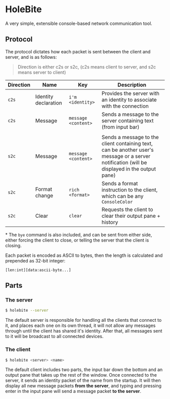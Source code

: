 ﻿# HoleBite
A very simple, extensible console-based network communication tool.

## Protocol

The protocol dictates how each packet is sent between the client and server, and is as follows:

>  Direction is either c2s or s2c, (c2s means client to server, and s2c means server to client)

| Direction | Name | Key | Description |
| --------- | ---- | --- | ----------- |
| `c2s` | Identity declaration | `i'm <identity>` | Provides the server with an identity to associate with the connection |
| `c2s` | Message | `message <content>` | Sends a message to the server containing text (from input bar) |
|  |  |  |  |
| `s2c` | Message | `message <content>` | Sends a message to the client containing text, can be another user's message or a server notification (will be displayed in the output pane) |
| `s2c` | Format change | `rich <format>` | Sends a format instruction to the client, which can be any `ConsoleColor` |
| `s2c` | Clear | `clear` | Requests the client to clear their output pane + history |

\* The `bye` command is also included, and can be sent from either side, either forcing the client to close, or telling the server that the client is closing.

Each packet is encoded as ASCII to bytes, then the length is calculated and prepended as 32-bit integer:

```
[len:int][data:ascii-byte...]
```



## Parts

### The server

```bash
$ holebite --server
```



The default server is responsible for handling all the clients that connect to it, and places each one on its own thread, it will not allow any messages through until the client has shared it's identity. After that, all messages sent to it will be broadcast to all connected devices.

### The client

`````bash
$ holebite <server> <name>
`````



The default client includes two parts, the input bar down the bottom and an output pane that takes up the rest of the window. Once connected to the server, it sends an identity packet of the name from the startup. It will then display all new message packets **from the server**, and typing and pressing enter in the input pane will send a message packet **to the server**.
